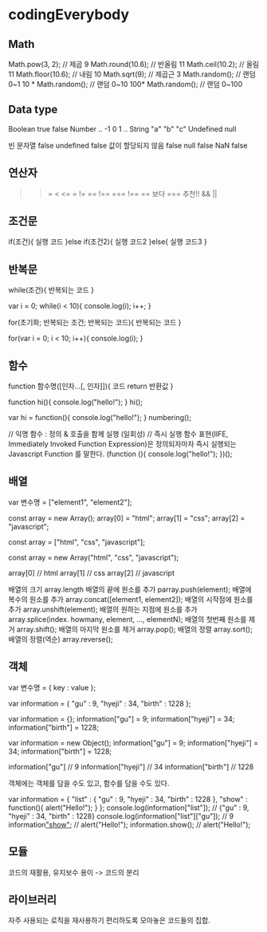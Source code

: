 # codingEverybody


## Math

Math.pow(3, 2); // 제곱 9
Math.round(10.6); // 반올림 11
Math.ceil(10.2); // 올림 11
Math.floor(10.6); // 내림 10
Math.sqrt(9); // 제곱근 3
Math.random(); // 랜덤 0~1
10 * Math.random(); // 랜덤 0~10
100* Math.random(); // 랜덤 0~100


## Data type

Boolean true false
Number .. -1 0 1 ..
String "a" "b" "c"
Undefined
null

빈 문자열 false
undefined false
값이 할당되지 않음 false
null false
NaN false


## 연산자

> >=
< <= 
= != 
== !==
=== !==
== 보다 === 추천!!
&& ||


## 조건문

if(조건){
    실행 코드
}else if(조건2){
    실행 코드2
}else{
    실행 코드3
}


## 반복문

while(조건){
    반복되는 코드
}

var i = 0;
while(i < 10){
    console.log(i);
    i++;
}

for(초기화; 반복되는 조건; 반복되는 코드){
    반복되는 코드
}

for(var i = 0; i < 10; i++){
    console.log(i);
}


## 함수

function 함수명([인자...[, 인자]]){
    코드
    return 반환값
}

function hi(){
    console.log("hello!");
}
hi();

var hi = function(){
    console.log("hello!");
}
numbering();

// 익명 함수 : 정의 & 호출을 함께 실행 (일회성)
// 즉시 실행 함수 표현(IIFE, Immediately Invoked Function Expression)은 정의되자마자 즉시 실행되는 Javascript Function 를 말한다.
(function (){
    console.log("hello!");
})();


## 배열

var 변수명 = ["element1", "element2"];

const array = new Array();
array[0] = "html";
array[1] = "css";
array[2] = "javascript";

const array = ["html", "css", "javascript"];

const array = new Array("html", "css", "javascript");

>>
array[0] // html
array[1] // css
array[2] // javascript

배열의 크기 array.length
배열의 끝에 원소를 추가 parray.push(element);
배열에 복수의 원소를 추가 array.concat([element1, element2]);
배열의 시작점에 원소를 추가 array.unshift(element);
배열의 원하는 지점에 원소를 추가 array.splice(index. howmany, element, ..., elementN);
배열의 첫번째 원소를 제거 array.shift();
배열의 마지막 원소를 제거 array.pop();
배열의 정렬 array.sort();
배열의 정렬(역순) array.reverse();


## 객체

var 변수명 = {
    key : value
};

var information = {
    "gu" : 9,
    "hyeji" : 34,
    "birth" : 1228
};

var information = {};
information["gu"] = 9;
information["hyeji"] = 34;
information["birth"] = 1228;

var information = new Object();
information["gu"] = 9;
information["hyeji"] = 34;
information["birth"] = 1228;

>>
information["gu"] // 9
information["hyeji"] // 34
information["birth"] // 1228

객체에는 객체를 담을 수도 있고, 함수를 담을 수도 있다.

var information = {
    "list" : {
        "gu" : 9,
        "hyeji" : 34,
        "birth" : 1228
    },
    "show" : function(){
        alert("Hello!");
    }
};
console.log(information["list"]); // {"gu" : 9, "hyeji" : 34, "birth" : 1228}
console.log(information["list"]["gu"]); // 9
information["show"](); // alert("Hello!");
information.show(); // alert("Hello!");


## 모듈

코드의 재활용, 유지보수 용이 -> 코드의 분리


## 라이브러리

자주 사용되는 로직을 재사용하기 편리하도록 모아놓은 코드들의 집합.

